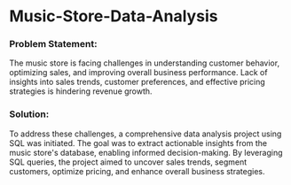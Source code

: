 # Music-Store-Data-Analysis

### Problem Statement:
The music store is facing challenges in understanding customer behavior, optimizing sales, and improving overall business performance. Lack of insights into sales trends, customer preferences, and effective pricing strategies is hindering revenue growth.

### Solution:
To address these challenges, a comprehensive data analysis project using SQL was initiated. The goal was to extract actionable insights from the music store's database, enabling informed decision-making. By leveraging SQL queries, the project aimed to uncover sales trends, segment customers, optimize pricing, and enhance overall business strategies.

